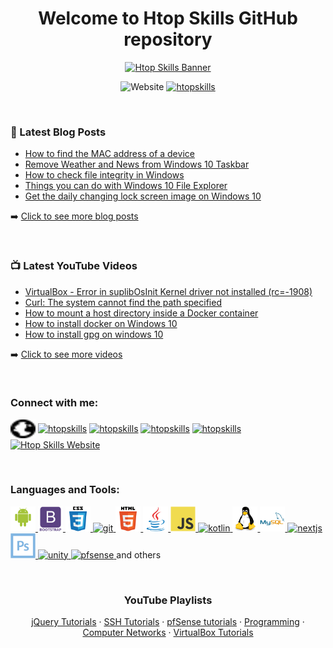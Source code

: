 <h1 align="center">Welcome to Htop Skills GitHub repository</h1>

<p align="center">
<a href="https://htopskills.com">
  <img alt="Htop Skills Banner" src="https://pbs.twimg.com/profile_banners/1051628223912706048/1586750326/1080x360">
</a>
</p>

<p align="center"> 
  <img alt="Website" src="https://img.shields.io/website?down_color=%23ff0000&down_message=DOWN&label=htopskills.com&style=for-the-badge&up_color=%232ea44f&up_message=UP&url=https%3A%2F%2Fhtopskills.com">
  <a href="https://twitter.com/htopskills" target="blank"><img src="https://img.shields.io/twitter/follow/htopskills?logo=twitter&style=for-the-badge" alt="htopskills" /></a> 
</p>

<br>

### 📕 Latest Blog Posts

<!-- BLOG-POST-LIST:START -->
- [How to find the MAC address of a device](https://htopskills.com/blog/how-to-find-the-mac-address-of-a-device/)
- [Remove Weather and News from Windows 10 Taskbar](https://htopskills.com/blog/remove-weather-and-news-from-windows-10-taskbar/)
- [How to check file integrity in Windows](https://htopskills.com/blog/how-to-check-file-integrity-in-windows/)
- [Things you can do with Windows 10 File Explorer](https://htopskills.com/blog/things-you-can-do-with-windows-10-file-explorer/)
- [Get the daily changing lock screen image on Windows 10](https://htopskills.com/blog/get-the-daily-changing-lock-screen-image-on-windows-10/)
<!-- BLOG-POST-LIST:END -->

➡️ <a href="https://htopskills.com" rel="noopener" target="_blank">Click to see more blog posts</a>

<br>

### 📺 Latest YouTube Videos

<!-- YOUTUBE:START -->
- [VirtualBox - Error in suplibOsInit Kernel driver not installed (rc=-1908)](https://www.youtube.com/watch?v=CjjSoOcE244)
- [Curl: The system cannot find the path specified](https://www.youtube.com/watch?v=AEA0fGOjfMQ)
- [How to mount a host directory inside a Docker container](https://www.youtube.com/watch?v=BwXip40bzoY)
- [How to install docker on Windows 10](https://www.youtube.com/watch?v=-fUOBRNynSk)
- [How to install gpg on windows 10](https://www.youtube.com/watch?v=y_E4uQZh_C4)
<!-- YOUTUBE:END -->

➡️ <a href="https://www.youtube.com/channel/UC05gjv4vIxwlr70ZxzZK17A?sub_confirmation=1" rel="noopener" target="_blank">Click to see more videos</a>

<br>

<!-- <h3>Find me on the internet</h3>
    <ul>
        <li>Visit my website <a href="https://htopskills.com/" rel="noopener" target="_blank">Htop Skills</a></li>
        <li>Subscribe to my <a href="https://www.youtube.com/channel/UC05gjv4vIxwlr70ZxzZK17A?sub_confirmation=1" rel="noopener" target="_blank">YouTube Channel</a></li>
        <li>Like my page on <a href="https://www.facebook.com/htopskills/" rel="noopener" target="_blank">Facebook</a></li>								
        <li>Follow me on <a href="https://twitter.com/HtopSkills" rel="noopener" target="_blank">Twitter</a></li>        
        <li>Follow me on <a href="https://www.instagram.com/htopskills" rel="noopener" target="_blank">Instagram</a></li>
    </ul> -->
    
<h3 align="left">Connect with me:</h3>
<p align="left">
<a href="https://htopskills.com" target="blank"><img align="center" src="https://raw.githubusercontent.com/iconic/open-iconic/master/svg/globe.svg" alt="Htop Skills" height="30" width="40" /></a>
<a href="https://www.youtube.com/channel/UC05gjv4vIxwlr70ZxzZK17A?sub_confirmation=1" target="blank"><img align="center" src="https://cdn.jsdelivr.net/npm/simple-icons@3.0.1/icons/youtube.svg" alt="htopskills" height="30" width="40" /></a>
<a href="https://twitter.com/htopskills" target="blank"><img align="center" src="https://cdn.jsdelivr.net/npm/simple-icons@3.0.1/icons/twitter.svg" alt="htopskills" height="30" width="40" /></a>
<a href="https://fb.com/htopskills" target="blank"><img align="center" src="https://cdn.jsdelivr.net/npm/simple-icons@3.0.1/icons/facebook.svg" alt="htopskills" height="30" width="40" /></a>
<a href="https://instagram.com/htopskills" target="blank"><img align="center" src="https://cdn.jsdelivr.net/npm/simple-icons@3.0.1/icons/instagram.svg" alt="htopskills" height="30" width="40" /></a>
<a href="https://htopskills.com/feed/" target="blank"><img align="center" src="https://cdn.jsdelivr.net/npm/simple-icons@3.0.1/icons/rss.svg" alt="Htop Skills Website" height="30" width="40" /></a>
</p>

<br>

<h3 align="left">Languages and Tools:</h3>
<p align="left"> <a href="https://www.youtube.com/playlist?list=PLvPCw2rQMJ7tnF-Obv42q9ldCxpXX0NZh" target="_blank"> <img src="https://raw.githubusercontent.com/devicons/devicon/master/icons/android/android-original-wordmark.svg" alt="android" width="40" height="40"/> </a> <a href="https://getbootstrap.com" target="_blank"> <img src="https://raw.githubusercontent.com/devicons/devicon/master/icons/bootstrap/bootstrap-plain-wordmark.svg" alt="bootstrap" width="40" height="40"/> </a> <a href="https://www.w3schools.com/css/" target="_blank"> <img src="https://raw.githubusercontent.com/devicons/devicon/master/icons/css3/css3-original-wordmark.svg" alt="css3" width="40" height="40"/> </a> <a href="https://git-scm.com/" target="_blank"> <img src="https://www.vectorlogo.zone/logos/git-scm/git-scm-icon.svg" alt="git" width="40" height="40"/> </a> <a href="https://www.w3.org/html/" target="_blank"> <img src="https://raw.githubusercontent.com/devicons/devicon/master/icons/html5/html5-original-wordmark.svg" alt="html5" width="40" height="40"/> </a> <a href="https://www.youtube.com/playlist?list=PLvPCw2rQMJ7tnF-Obv42q9ldCxpXX0NZh" target="_blank"> <img src="https://raw.githubusercontent.com/devicons/devicon/master/icons/java/java-original.svg" alt="java" width="40" height="40"/> </a> <a href="https://www.youtube.com/playlist?list=PLvPCw2rQMJ7tANo1ZqbI-WorlH5eB40zk" target="_blank"> <img src="https://raw.githubusercontent.com/devicons/devicon/master/icons/javascript/javascript-original.svg" alt="javascript" width="40" height="40"/> </a> <a href="https://kotlinlang.org" target="_blank"> <img src="https://www.vectorlogo.zone/logos/kotlinlang/kotlinlang-icon.svg" alt="kotlin" width="40" height="40"/> </a> <a href="https://www.linux.org/" target="_blank"> <img src="https://raw.githubusercontent.com/devicons/devicon/master/icons/linux/linux-original.svg" alt="linux" width="40" height="40"/> </a> <a href="https://www.mysql.com/" target="_blank"> <img src="https://raw.githubusercontent.com/devicons/devicon/master/icons/mysql/mysql-original-wordmark.svg" alt="mysql" width="40" height="40"/> </a> <a href="https://nextjs.org/" target="_blank"> <img src="https://cdn.worldvectorlogo.com/logos/nextjs-3.svg" alt="nextjs" width="40" height="40"/> </a> <a href="https://www.photoshop.com/en" target="_blank"> <img src="https://raw.githubusercontent.com/devicons/devicon/master/icons/photoshop/photoshop-line.svg" alt="photoshop" width="40" height="40"/> </a> <a href="https://unity.com/" target="_blank"> <img src="https://www.vectorlogo.zone/logos/unity3d/unity3d-icon.svg" alt="unity" width="40" height="40"/> </a> <a href="https://www.youtube.com/playlist?list=PLvPCw2rQMJ7sOsKiReH-6C70Em0UYdMwU" target="_blank"> <img src="https://raw.githubusercontent.com/simple-icons/simple-icons/master/icons/pfsense.svg" alt="pfsense" width="40" height="40"/> </a> and others </p>

<br>

<!-- <h3>YouTube Playlists<h3>
<ul>
<li><a href="https://www.youtube.com/playlist?list=PLvPCw2rQMJ7v-Q1g1S3-e8pXAOdaC12db" rel="noopener" target="_blank">jQuery Tutorials</a></li>
<li><a href="https://www.youtube.com/playlist?list=PLvPCw2rQMJ7thZfbU_9c1H00vhBSVsn_M" rel="noopener" target="_blank">SSH Tutorials</a></li>
<li><a href="https://www.youtube.com/playlist?list=PLvPCw2rQMJ7sOsKiReH-6C70Em0UYdMwU" rel="noopener" target="_blank">pfSense tutorials</a></li>
<li><a href="https://www.youtube.com/playlist?list=PLvPCw2rQMJ7v0O5IScPGR3EeNelDCUCVo" rel="noopener" target="_blank">Windows</a></li>
<li><a href="https://www.youtube.com/playlist?list=PLvPCw2rQMJ7tnF-Obv42q9ldCxpXX0NZh" rel="noopener" target="_blank">Programming</a></li>
<li><a href="https://www.youtube.com/playlist?list=PLvPCw2rQMJ7seRBAf-FJe5R7hF3mHAqmU" rel="noopener" target="_blank">Computer Networks</a></li>
<li><a href="https://www.youtube.com/playlist?list=PLvPCw2rQMJ7vMo9berPxVTDFI9F2lSuik" rel="noopener" target="_blank">VirtualBox Tutorials</a></li>
</ul> -->

<h3 align="center">YouTube Playlists</h3>

<p align="center">
  <a href="https://www.youtube.com/playlist?list=PLvPCw2rQMJ7v-Q1g1S3-e8pXAOdaC12db" rel="noopener" target="_blank">jQuery Tutorials</a>
  ·
  <a href="https://www.youtube.com/playlist?list=PLvPCw2rQMJ7thZfbU_9c1H00vhBSVsn_M" rel="noopener" target="_blank">SSH Tutorials</a>
  ·
  <a href="https://www.youtube.com/playlist?list=PLvPCw2rQMJ7sOsKiReH-6C70Em0UYdMwU" rel="noopener" target="_blank">pfSense tutorials</a>
  ·
  <a href="https://www.youtube.com/playlist?list=PLvPCw2rQMJ7tnF-Obv42q9ldCxpXX0NZh" rel="noopener" target="_blank">Programming</a>
  ·
  <a href="https://www.youtube.com/playlist?list=PLvPCw2rQMJ7seRBAf-FJe5R7hF3mHAqmU" rel="noopener" target="_blank">Computer Networks</a>
  ·
  <a href="https://www.youtube.com/playlist?list=PLvPCw2rQMJ7vMo9berPxVTDFI9F2lSuik" rel="noopener" target="_blank">VirtualBox Tutorials</a>
</p>
